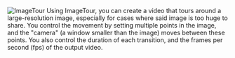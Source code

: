 ![ImageTour](https://www.dropbox.com/scl/fi/ld4fzpdtvx8ufbl7qsxg0/ImageTourGithubImage.gif?rlkey=8tdq447nqqmghdo3xygwdpt71&st=92zwpht0&raw=1)
Using ImageTour, you can create a video that tours around a large-resolution image, especially for cases where said image is too huge to share. You control the movement by setting multiple points in the image, and the "camera" (a window smaller than the image) moves between these points. You also control the duration of each transition, and the frames per second (fps) of the output video.
